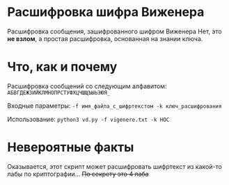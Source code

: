 # Расшифровка шифра Виженера
Расшифровка сообщения, зашифрованного шифром Виженера
Нет, это **не взлом**, а простая расшифровка, основанная на знании ключа. 

# Что, как и почему
Расшифровка сообщений со следующим алфавитом:
```АБВГДЕЖЗИЙКЛМНОПРСТУФХЦЧШЩЪЫЬЭЮЯ_```

Входные параметры: ```-f имя_файла_с_шифртекстом -k ключ_расшифрования```

Использование:
```python3 vd.py -f vigenere.txt -k НОС```

# Невероятные факты
Оказывается, этот скрипт может расшифровать шифртекст из какой-то лабы по криптографии... ~~По секрету это 4 лаба~~
